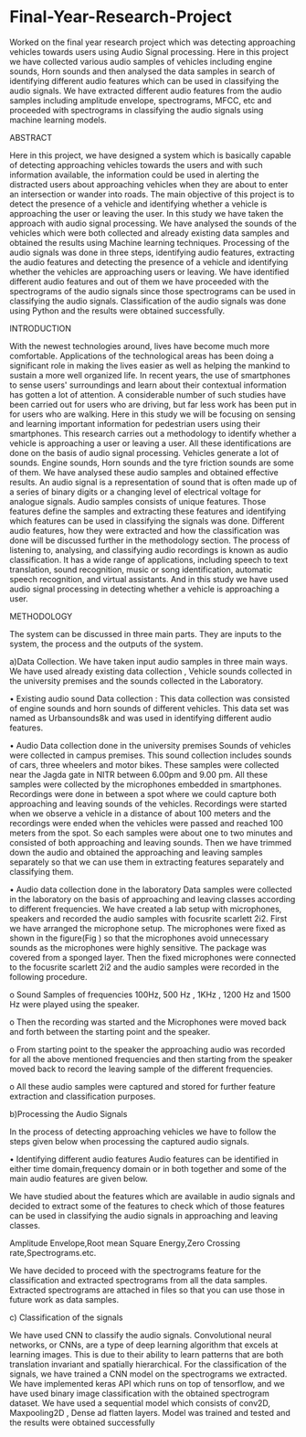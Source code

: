 # Final-Year-Research-Project
Worked on the final year research project which was detecting approaching vehicles towards users using Audio  Signal processing. Here in this project we have collected various audio samples of vehicles including engine sounds,  Horn sounds and then analysed the data samples in search of identifying different audio features which can be used  in classifying the audio signals. We have extracted different audio features from the audio samples including  amplitude envelope, spectrograms, MFCC, etc and proceeded with spectrograms in classifying the audio signals  using machine learning models.

ABSTRACT

Here in this project, we have designed a system which is basically capable of detecting approaching 
vehicles towards the users and with such information available, the information could be used in 
alerting the distracted users about approaching vehicles when they are about to enter an intersection 
or wander into roads. The main objective of this project is to detect the presence of a vehicle and 
identifying whether a vehicle is approaching the user or leaving the user. In this study we have 
taken the approach with audio signal processing. We have analysed the sounds of the vehicles 
which were both collected and already existing data samples and obtained the results using 
Machine learning techniques. Processing of the audio signals was done in three steps, identifying 
audio features, extracting the audio features and detecting the presence of a vehicle and identifying 
whether the vehicles are approaching users or leaving. We have identified different audio features
and out of them we have proceeded with the spectrograms of the audio signals since those 
spectrograms can be used in classifying the audio signals. Classification of the audio signals was 
done using Python and the results were obtained successfully.

INTRODUCTION

With the newest technologies around, lives have become much more comfortable. Applications of 
the technological areas has been doing a significant role in making the lives easier as well as 
helping the mankind to sustain a more well organized life. In recent years, the use of smartphones 
to sense users' surroundings and learn about their contextual information has gotten a lot of 
attention. A considerable number of such studies have been carried out for users who are driving, 
but far less work has been put in for users who are walking. Here in this study we will be focusing 
on sensing and learning important information for pedestrian users using their smartphones. This 
research carries out a methodology to identify whether a vehicle is approaching a user or leaving 
a user. All these identifications are done on the basis of audio signal processing. Vehicles generate 
a lot of sounds. Engine sounds, Horn sounds and the tyre friction sounds are some of them. We 
have analysed these audio samples and obtained effective results. An audio signal is a 
representation of sound that is often made up of a series of binary digits or a changing level of 
electrical voltage for analogue signals. Audio samples consists of unique features. Those features 
define the samples and extracting these features and identifying which features can be used in 
classifying the signals was done. Different audio features, how they were extracted and how the 
classification was done will be discussed further in the methodology section. The process of 
listening to, analysing, and classifying audio recordings is known as audio classification. It has a 
wide range of applications, including speech to text translation, sound recognition, music or song 
identification, automatic speech recognition, and virtual assistants. And in this study we have used 
audio signal processing in detecting whether a vehicle is approaching a user.

METHODOLOGY

The system can be discussed in three main parts. They are inputs 
to the system, the process and the outputs of the system. 

a)Data Collection.
We have taken input audio samples in three main ways. We have used already existing data 
collection , Vehicle sounds collected in the university premises and the sounds collected in the 
Laboratory.

• Existing audio sound Data collection : 
This data collection was consisted of engine sounds and horn sounds of different vehicles. 
This data set was named as Urbansounds8k and was used in identifying different audio 
features.

• Audio Data collection done in the university premises
Sounds of vehicles were collected in campus premises. This sound collection includes 
sounds of cars, three wheelers and motor bikes. These samples were collected near the 
Jagda gate in NITR between 6.00pm and 9.00 pm. All these samples were collected by the 
microphones embedded in smartphones. Recordings were done in between a spot where 
we could capture both approaching and leaving sounds of the vehicles. Recordings were 
started when we observe a vehicle in a distance of about 100 meters and the recordings 
were ended when the vehicles were passed and reached 100 meters from the spot. So each 
samples were about one to two minutes and consisted of both approaching and leaving 
sounds. Then we have trimmed down the audio and obtained the approaching and leaving 
samples separately so that we can use them in extracting features separately and classifying 
them.

• Audio data collection done in the laboratory
Data samples were collected in the laboratory on the basis of approaching and leaving 
classes according to different frequencies. We have created a lab setup with microphones, 
speakers and recorded the audio samples with focusrite scarlett 2i2. First we have arranged 
the microphone setup. The microphones were fixed as shown in the figure(Fig ) so that the 
microphones avoid unnecessary sounds as the microphones were highly sensitive. The 
package was covered from a sponged layer. Then the fixed microphones were connected 
to the focusrite scarlett 2i2 and the audio samples were recorded in the following procedure.

o Sound Samples of frequencies 100Hz, 500 Hz , 1KHz , 1200 Hz and 1500 Hz were 
played using the speaker.

o Then the recording was started and the Microphones were moved back and forth 
between the starting point and the speaker.

o From starting point to the speaker the approaching audio was recorded for all the 
above mentioned frequencies and then starting from the speaker moved back to 
record the leaving sample of the different frequencies.

o All these audio samples were captured and stored for further feature extraction and 
classification purposes.

b)Processing the Audio Signals

In the process of detecting approaching vehicles we have to follow the steps given below when 
processing the captured audio signals.

• Identifying different audio features
Audio features can be identified in either time domain,frequency domain or in both together and 
some of the main audio features are given below.

We have studied about the features which are available in audio signals and decided to extract 
some of the features to check which of those features can be used in classifying the audio signals 
in approaching and leaving classes.

Amplitude Envelope,Root mean Square Energy,Zero Crossing rate,Spectrograms.etc.

We have decided to proceed with the spectrograms feature for the classification and extracted spectrograms
from all the data samples. Extracted spectrograms are attached in files so that you can use those in future
work as data samples.

c) Classification of the signals

We have used CNN to classify the audio signals. Convolutional neural networks, or CNNs, are a 
type of deep learning algorithm that excels at learning images. This is due to their ability to learn 
patterns that are both translation invariant and spatially hierarchical. For the classification of the 
signals, we have trained a CNN model on the spectrograms we extracted. We have implemented 
keras API which runs on top of tensorflow, and we have used binary image classification with the 
obtained spectrogram dataset. We have used a sequential model which consists of conv2D, 
Maxpooling2D , Dense ad flatten layers. Model was trained and tested and the results were 
obtained successfully






